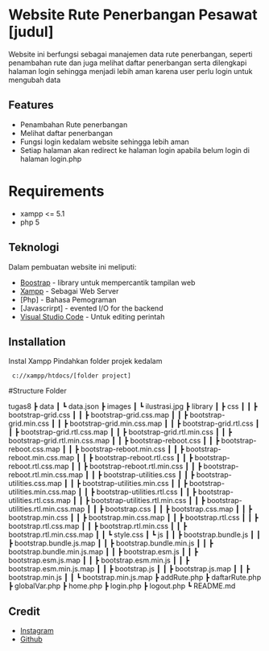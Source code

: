 # Website Rute Penerbangan Pesawat [judul]
Website ini berfungsi sebagai manajemen data rute penerbangan, seperti penambahan rute dan juga melihat daftar penerbangan serta dilengkapi halaman login sehingga menjadi lebih aman karena user perlu login untuk mengubah data

## Features
- Penambahan Rute penerbangan
- Melihat daftar penerbangan
- Fungsi login kedalam website sehingga lebih aman
- Setiap halaman akan redirect ke halaman login apabila belum login di halaman login.php 

# Requirements 
- xampp <= 5.1
- php 5  

## Teknologi
Dalam pembuatan website ini meliputi:
- [Boostrap](https://github.com/ColorlibHQ/AdminLTE) - library untuk mempercantik tampilan web
- [Xampp](https://www.apachefriends.org/download_success.html) - Sebagai Web Server
- [Php] - Bahasa Pemograman
- [Javascrirpt] - evented I/O for the backend
- [Visual Studio Code](https://code.visualstudio.com/) - Untuk editing perintah

## Installation
Instal Xampp 
Pindahkan folder projek kedalam
```
 c://xampp/htdocs/[folder project]
```
#Structure Folder

tugas8
 ┣ data
 ┃ ┗ data.json
 ┣ images
 ┃ ┗ ilustrasi.jpg
 ┣ library
 ┃ ┣ css
 ┃ ┃ ┣ bootstrap-grid.css
 ┃ ┃ ┣ bootstrap-grid.css.map
 ┃ ┃ ┣ bootstrap-grid.min.css
 ┃ ┃ ┣ bootstrap-grid.min.css.map
 ┃ ┃ ┣ bootstrap-grid.rtl.css
 ┃ ┃ ┣ bootstrap-grid.rtl.css.map
 ┃ ┃ ┣ bootstrap-grid.rtl.min.css
 ┃ ┃ ┣ bootstrap-grid.rtl.min.css.map
 ┃ ┃ ┣ bootstrap-reboot.css
 ┃ ┃ ┣ bootstrap-reboot.css.map
 ┃ ┃ ┣ bootstrap-reboot.min.css
 ┃ ┃ ┣ bootstrap-reboot.min.css.map
 ┃ ┃ ┣ bootstrap-reboot.rtl.css
 ┃ ┃ ┣ bootstrap-reboot.rtl.css.map
 ┃ ┃ ┣ bootstrap-reboot.rtl.min.css
 ┃ ┃ ┣ bootstrap-reboot.rtl.min.css.map
 ┃ ┃ ┣ bootstrap-utilities.css
 ┃ ┃ ┣ bootstrap-utilities.css.map
 ┃ ┃ ┣ bootstrap-utilities.min.css
 ┃ ┃ ┣ bootstrap-utilities.min.css.map
 ┃ ┃ ┣ bootstrap-utilities.rtl.css
 ┃ ┃ ┣ bootstrap-utilities.rtl.css.map
 ┃ ┃ ┣ bootstrap-utilities.rtl.min.css
 ┃ ┃ ┣ bootstrap-utilities.rtl.min.css.map
 ┃ ┃ ┣ bootstrap.css
 ┃ ┃ ┣ bootstrap.css.map
 ┃ ┃ ┣ bootstrap.min.css
 ┃ ┃ ┣ bootstrap.min.css.map
 ┃ ┃ ┣ bootstrap.rtl.css
 ┃ ┃ ┣ bootstrap.rtl.css.map
 ┃ ┃ ┣ bootstrap.rtl.min.css
 ┃ ┃ ┣ bootstrap.rtl.min.css.map
 ┃ ┃ ┗ style.css
 ┃ ┗ js
 ┃ ┃ ┣ bootstrap.bundle.js
 ┃ ┃ ┣ bootstrap.bundle.js.map
 ┃ ┃ ┣ bootstrap.bundle.min.js
 ┃ ┃ ┣ bootstrap.bundle.min.js.map
 ┃ ┃ ┣ bootstrap.esm.js
 ┃ ┃ ┣ bootstrap.esm.js.map
 ┃ ┃ ┣ bootstrap.esm.min.js
 ┃ ┃ ┣ bootstrap.esm.min.js.map
 ┃ ┃ ┣ bootstrap.js
 ┃ ┃ ┣ bootstrap.js.map
 ┃ ┃ ┣ bootstrap.min.js
 ┃ ┃ ┗ bootstrap.min.js.map
 ┣ addRute.php
 ┣ daftarRute.php
 ┣ globalVar.php
 ┣ home.php
 ┣ login.php
 ┣ logout.php
 ┗ README.md
 
## Credit
- [Instagram](https://instagram.com/maalliks?utm_source=qr&igshid=NGExMmI2YTkyZg%3D%3D)
- [Github](https://github.com/maliks1) 